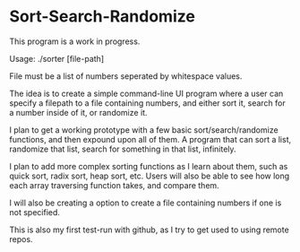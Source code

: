 # Sort-Search-Randomize

This program is a work in progress. 

Usage: ./sorter [file-path]

File must be a list of numbers seperated by whitespace values. 

The idea is to create a simple command-line UI program where a user can specify a filepath to a file containing
numbers, and either sort it, search for a number inside of it, or randomize it. 

I plan to get a working prototype with a few basic sort/search/randomize functions, and then expound upon
all of them. A program that can sort a list, randomize that list, search for something in that list,
infinitely. 

I plan to add more complex sorting functions as I learn about them, such as quick sort, radix sort, heap
sort, etc. Users will also be able to see how long each array traversing function takes, and compare them. 

I will also be creating a option to create a file containing numbers if one is not specified. 

This is also my first test-run with github, as I try to get used to using remote repos. 
